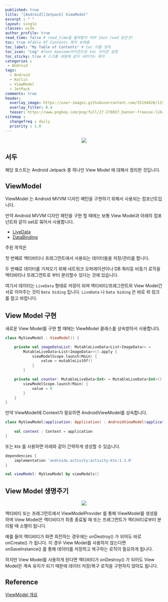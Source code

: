 ```yaml
---
published: true
title: "[Android][Jetpack] ViewModel"	
excerpt : " "	
layout: single	
classes: wide
author_profile: true	
read_time: false # read_time을 출력할지 여부 1min read 같은것!	
toc: true #Table Of Contents 목차 보여줌	
toc_label: "My Table of Contents" # toc 이름 정의	
toc_icon: "cog" #font Awesome아이콘으로 toc 아이콘 설정	
toc_sticky: true # 스크롤 내릴때 같이 내려가는 목차	
categories :	
 - Android	
tags: 	
  - Android
  - Kotlin
  - ViewModel
  - JetPack
comments: true	
header:
  overlay_image: https://user-images.githubusercontent.com/35194820/119770376-18f76c80-bef7-11eb-8b3e-abca9300d1c1.gif
  overlay_filter: 0.4
  teaser: https://www.pngkey.com/png/full/27-278037_banner-freeuse-library-android-transparent-app-android-development.png
sitemap :	
  changefreq : daily	
  priority : 1.0	
---
```


<div align="center">
<img src="https://user-images.githubusercontent.com/35194820/119796009-f58eea80-bf13-11eb-9d8b-cfbae470312b.PNG" >
</div>

## 서두

해당 포스트는 Android Jetpack 중 하나인 View Model 에 대해서 정리한 것입니다.

## ViewModel

ViewModel 는 Android MVVM 디자인 패턴을 구현하기 위해서 사용되는 컴포넌트입니다.

만약 Android MVVM 디자인 패턴을 구현 할 때에는 보통 View Model과 아래의 컴포넌트와 같이 set로 묶어서 사용합니다.

- [LiveData](https://origogi.github.io/android/livedata/)
- [DataBinding](https://origogi.github.io/android/databinding/)

주된 목적은

첫 번째로 액티비티나 프래그먼트에서 사용되는 데이터들을 저장/관리를 합니다.

두 번째로 데이터를 가져오기 위해 네트워크 오퍼레이션이나 DB 쿼리등 비동기 로직을 액티비티나 프래그먼트로 부터 분리할수 있다는 것에 있습니다.

여기서 데이터는 `LiveData` 형태로 저장이 되며 액티비티/프래그먼트와 View Model간 서로 이어주는 것이 `Data biding` 입니다. `LiveData` 나 `Data biding` 은 바로 위 링크를 참고 바랍니다.

## View Model 구현

새로운 View Model를 구현 할 때에는 ViewModel 클래스를 상속받아서 사용합니다.

~~~kotlin
class MyViewModel : ViewModel() {

    private val imageDataList: MutableLiveData<List<ImageData>> =
        MutableLiveData<List<ImageData>>().apply {
            viewModelScope.launch(Main) {
                value = mutableListOf()
            }
        }

    private val counter: MutableLiveData<Int> = MutableLiveData<Int>().apply {
        viewModelScope.launch(Main) {
            value = 0
        }
    }
}
~~~

만약 ViewModel에 Context가 필요하면 AndroidViewModel를 상속합니다.

~~~kotlin
class MyViewModel(application: Application) : AndroidViewModel(application) {
    
    val context : Context = application
}
~~~

또는 ktx 를 사용하면 아래와 같이 간략하게 생성할 수 있습니다.

~~~gradle
dependencies {
    implementation 'androidx.activity:activity-ktx:1.1.0'
}
~~~

~~~kotlin
val viewModel: MyViewModel by viewModels()
~~~

## View Model 생명주기

<div align="center">
<img src="https://developer.android.com/images/topic/libraries/architecture/viewmodel-lifecycle.png?hl=ko" >
</div>

액티비티 또는 프래그먼트에서 ViewModelProvider 를 통해 ViewModel를 생성을 하며 View Model은 액티비티가 최종 종료될 때 또는 프래그먼트가 액티비티로부터 분리될 때 소멸이 됩니다.

예를 들어 액티비티가 화면 회전하는 경우에는 onDestroy() 가 되어도 바로 onCreate() 가 됩니다. 이 경우 View Model를 사용하지 않는다면 onSaveInstance() 를 통해 데이터를 저장하고 복구하는 로직이 필요하게 됩니다.

하지만 View Model를 사용하게 된다면 액티비티가 onDestroy() 가 되어도 View Model은 계속 유지가 되기 때문에 데이터 저장/복구 로직을 구현하지 않아도 됩니다.

## Reference

[ViewModel 개요](https://www.google.com/search?q=Viewmodel+%EA%B0%9C%EC%9A%94&oq=Viewmodel+%EA%B0%9C%EC%9A%94&aqs=chrome..69i57j0i333l2j69i60l2j69i61.5488j0j1&sourceid=chrome&ie=UTF-8)